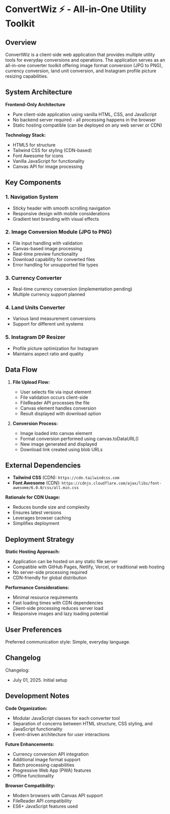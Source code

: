 # ConvertWiz ⚡ - All-in-One Utility Toolkit

## Overview

ConvertWiz is a client-side web application that provides multiple utility tools for everyday conversions and operations. The application serves as an all-in-one converter toolkit offering image format conversion (JPG to PNG), currency conversion, land unit conversion, and Instagram profile picture resizing capabilities.

## System Architecture

**Frontend-Only Architecture**
- Pure client-side application using vanilla HTML, CSS, and JavaScript
- No backend server required - all processing happens in the browser
- Static hosting compatible (can be deployed on any web server or CDN)

**Technology Stack:**
- HTML5 for structure
- Tailwind CSS for styling (CDN-based)
- Font Awesome for icons
- Vanilla JavaScript for functionality
- Canvas API for image processing

## Key Components

### 1. Navigation System
- Sticky header with smooth scrolling navigation
- Responsive design with mobile considerations
- Gradient text branding with visual effects

### 2. Image Conversion Module (JPG to PNG)
- File input handling with validation
- Canvas-based image processing
- Real-time preview functionality
- Download capability for converted files
- Error handling for unsupported file types

### 3. Currency Converter
- Real-time currency conversion (implementation pending)
- Multiple currency support planned

### 4. Land Units Converter
- Various land measurement conversions
- Support for different unit systems

### 5. Instagram DP Resizer
- Profile picture optimization for Instagram
- Maintains aspect ratio and quality

## Data Flow

1. **File Upload Flow:**
   - User selects file via input element
   - File validation occurs client-side
   - FileReader API processes the file
   - Canvas element handles conversion
   - Result displayed with download option

2. **Conversion Process:**
   - Image loaded into canvas element
   - Format conversion performed using canvas.toDataURL()
   - New image generated and displayed
   - Download link created using blob URLs

## External Dependencies

- **Tailwind CSS** (CDN): `https://cdn.tailwindcss.com`
- **Font Awesome** (CDN): `https://cdnjs.cloudflare.com/ajax/libs/font-awesome/6.0.0/css/all.min.css`

**Rationale for CDN Usage:**
- Reduces bundle size and complexity
- Ensures latest versions
- Leverages browser caching
- Simplifies deployment

## Deployment Strategy

**Static Hosting Approach:**
- Application can be hosted on any static file server
- Compatible with GitHub Pages, Netlify, Vercel, or traditional web hosting
- No server-side processing required
- CDN-friendly for global distribution

**Performance Considerations:**
- Minimal resource requirements
- Fast loading times with CDN dependencies
- Client-side processing reduces server load
- Responsive images and lazy loading potential

## User Preferences

Preferred communication style: Simple, everyday language.

## Changelog

Changelog:
- July 01, 2025. Initial setup

## Development Notes

**Code Organization:**
- Modular JavaScript classes for each converter tool
- Separation of concerns between HTML structure, CSS styling, and JavaScript functionality
- Event-driven architecture for user interactions

**Future Enhancements:**
- Currency conversion API integration
- Additional image format support
- Batch processing capabilities
- Progressive Web App (PWA) features
- Offline functionality

**Browser Compatibility:**
- Modern browsers with Canvas API support
- FileReader API compatibility
- ES6+ JavaScript features used